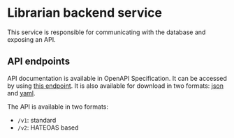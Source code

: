 # Librarian backend service

This service is responsible for communicating with the database and exposing an API.


## API endpoints

API documentation is available in OpenAPI Specification. It can be accessed by using [this endpoint](http://localhost:8080/api/docs).
It is also available for download in two formats: [json](http://localhost:8080/api/docs/download) and [yaml](http://localhost:8080/api/docs/download.yaml).

The API is available in two formats:
- `/v1`: standard
- `/v2`: HATEOAS based
